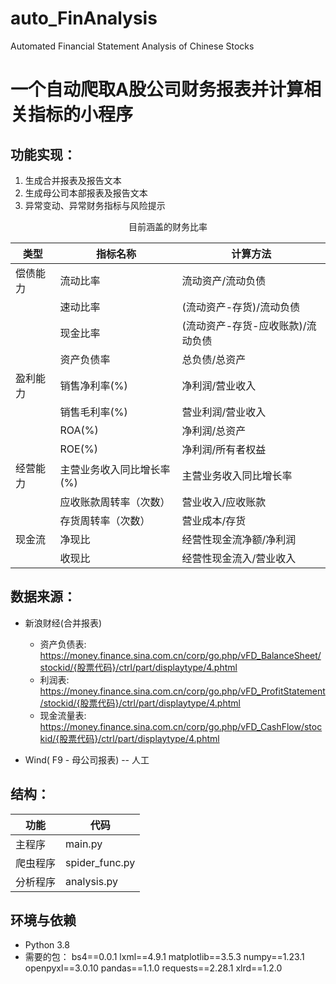 # auto_FinAnalysis
Automated Financial Statement Analysis of Chinese Stocks

# 一个自动爬取A股公司财务报表并计算相关指标的小程序

## 功能实现：

1. 生成合并报表及报告文本
2. 生成母公司本部报表及报告文本
3. 异常变动、异常财务指标与风险提示

<center>目前涵盖的财务比率</center>  

| 类型   | 指标名称           | 计算方法                |
|------|----------------|---------------------|
| 偿债能力 | 流动比率           | 流动资产/流动负债           |
|      | 速动比率           | (流动资产-存货)/流动负债      |
|      | 现金比率           | (流动资产-存货-应收账款)/流动负债 |
|      | 资产负债率          | 总负债/总资产             |
| 盈利能力 | 销售净利率(%)       | 净利润/营业收入            |
|      | 销售毛利率(%)       | 营业利润/营业收入           |
|      | ROA(%)         | 净利润/总资产             |
|      | ROE(%)         | 净利润/所有者权益           |
| 经营能力 | 主营业务收入同比增长率(%) | 主营业务收入同比增长率         |
|      | 应收账款周转率（次数）    | 营业收入/应收账款           |
|      | 存货周转率（次数）      | 营业成本/存货             |
| 现金流  | 净现比            | 经营性现金流净额/净利润        |
|      | 收现比            | 经营性现金流入/营业收入        |

## 数据来源：
* 新浪财经(合并报表)
    * 资产负债表:  
    https://money.finance.sina.com.cn/corp/go.php/vFD_BalanceSheet/stockid/{股票代码}/ctrl/part/displaytype/4.phtml
    * 利润表:  
    https://money.finance.sina.com.cn/corp/go.php/vFD_ProfitStatement/stockid/{股票代码}/ctrl/part/displaytype/4.phtml
    * 现金流量表:  
    https://money.finance.sina.com.cn/corp/go.php/vFD_CashFlow/stockid/{股票代码}/ctrl/part/displaytype/4.phtml

* Wind( F9 - 母公司报表) -- 人工

## 结构：
|功能|代码|
|---|---|
|主程序|main.py|
|爬虫程序|spider_func.py|
|分析程序|analysis.py|

## 环境与依赖
* Python 3.8
* 需要的包：
   bs4==0.0.1
   lxml==4.9.1
   matplotlib==3.5.3
   numpy==1.23.1
   openpyxl==3.0.10
   pandas==1.1.0
   requests==2.28.1
   xlrd==1.2.0
